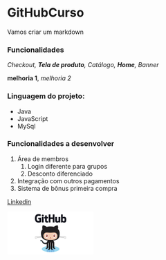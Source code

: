 # GitHubCurso

Vamos criar um markdown 

### Funcionalidades

_Checkout, __Tela de produto__, Catálogo, **Home**, Banner_

__melhoria 1__, _melhoria 2_

### Linguagem do projeto:

* Java
* JavaScript
* MySql

### Funcionalidades a desenvolver
1. Área de membros
    1. Login diferente para grupos
    2. Desconto diferenciado
2. Integração com outros pagamentos
3. Sistema de bônus primeira compra


<!--<img src="img/Github Header.png" width="200" alt="GitHub">-->


[Linkedin](https://www.linkedin.com/in/fabio-ramos-alves-28013271/)


[<img src="img/Github Header.png" width="200" alt="GitHub">](https://github.com/fabioramosalves)